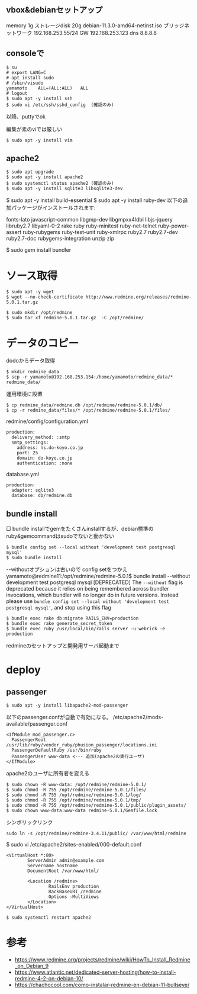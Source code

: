 

## vbox&debianセットアップ

memory 1g
ストレージdisk 20g
debian-11.3.0-amd64-netinst.iso
ブリッジネットワーク 192.168.253.55/24
GW 192.168.253.123
dns 8.8.8.8

## consoleで

```
$ su
# export LANG=C
# apt install sudo
# /sbin/visudo
yamamoto    ALL=(ALL:ALL)   ALL
# logout
$ sudo apt -y install ssh
$ sudo vi /etc/ssh/sshd_config  (確認のみ)
```

以降、puttyでok


編集が素のviでは厳しい
```
$ sudo apt -y install vim
```

## apache2

```
$ sudo apt upgrade
$ sudo apt -y install apache2
$ sudo systemctl status apache2 (確認のみ)
$ sudo apt -y install sqlite3 libsqlite3-dev
```


$ sudo apt -y install build-essential
$ sudo apt -y install ruby-dev
以下の追加パッケージがインストールされます:

  fonts-lato javascript-common libgmp-dev libgmpxx4ldbl libjs-jquery
  libruby2.7 libyaml-0-2 rake ruby ruby-minitest ruby-net-telnet
  ruby-power-assert ruby-rubygems ruby-test-unit ruby-xmlrpc ruby2.7
  ruby2.7-dev ruby2.7-doc rubygems-integration unzip zip


$ sudo gem install bundler


# ソース取得

```
$ sudo apt -y wget
$ wget --no-check-certificate http://www.redmine.org/releases/redmine-5.0.1.tar.gz

$ sudo mkdir /opt/redmine
$ sudo tar xf redmine-5.0.1.tar.gz  -C /opt/redmine/
```


# データのコピー

dodoからデータ取得
```
$ mkdir redmine_data
$ scp -r yamamoto@192.168.253.154:/home/yamamoto/redmine_data/* redmine_data/
```

運用環境に設置
```
$ cp redmine_data/redmine.db /opt/redmine/redmine-5.0.1/db/ 
$ cp -r redmine_data/files/* /opt/redmine/redmine-5.0.1/files/
```

redmine/config/configuration.yml
```
production:
  delivery_method: :smtp
  smtp_settings:
    address: ns.do-koyo.co.jp
    port: 25
    domain: do-koyo.co.jp
    authentication: :none
```

database.yml
```
production:
  adapter: sqlite3
  database: db/redmine.db
```

## bundle install

□ bundle installでgemをたくさんinstallするが、debian標準のruby&gemcommandはsudoでないと動かない
```
$ bundle config set --local without 'development test postgresql mysql'
$ sudo bundle install
```

--withoutオプションは古いので config setをつかえ
yamamoto@redmine11:/opt/redmine/redmine-5.0.1$ bundle install --without development test postgresql mysql
[DEPRECATED] The `--without` flag is deprecated because it relies on being remembered across bundler invocations, which bundler will no longer do in future versions. Instead please use `bundle config set --local without 'development test postgresql mysql'`, and stop using this flag

```
$ bundle exec rake db:migrate RAILS_ENV=production
$ bundle exec rake generate_secret_token
$ bundle exec ruby /usr/local/bin/rails server -u webrick -e production
```
redmineのセットアップと開発用サーバ起動まで


# deploy

## passenger
```
$ sudo apt -y install libapache2-mod-passenger
```
以下のpassenger.confが自動で有効になる。
/etc/apache2/mods-available/passenger.conf
```
<IfModule mod_passenger.c>
  PassengerRoot /usr/lib/ruby/vendor_ruby/phusion_passenger/locations.ini
  PassengerDefaultRuby /usr/bin/ruby
  PassengerUser www-data <--- 追加(apache2の実行ユーザ)
</IfModule>
```

apache2のユーザに所有者を変える
```
$ sudo chown -R www-data: /opt/redmine/redmine-5.0.1/
$ sudo chmod -R 755 /opt/redmine/redmine-5.0.1/files/
$ sudo chmod -R 755 /opt/redmine/redmine-5.0.1/log/
$ sudo chmod -R 755 /opt/redmine/redmine-5.0.1/tmp/
$ sudo chmod -R 755 /opt/redmine/redmine-5.0.1/public/plugin_assets/
$ sudo chown www-data:www-data redmine-5.0.1/Gemfile.lock
```

シンボリックリンク
```
sudo ln -s /opt/redmine/redmine-3.4.11/public/ /var/www/html/redmine
```

$ sudo vi /etc/apache2/sites-enabled/000-default.conf
```
<VirtualHost *:80>
        ServerAdmin admin@example.com
        Servername hostname
        DocumentRoot /var/www/html/

        <Location /redmine>
                RailsEnv production
                RackBaseURI /redmine
                Options -MultiViews
        </Location>
</VirtualHost>
```

```
$ sudo systemctl restart apache2
```


# 参考

* https://www.redmine.org/projects/redmine/wiki/HowTo_Install_Redmine_on_Debian_9
* https://www.atlantic.net/dedicated-server-hosting/how-to-install-redmine-4-2-on-debian-10/
* https://chachocool.com/como-instalar-redmine-en-debian-11-bullseye/